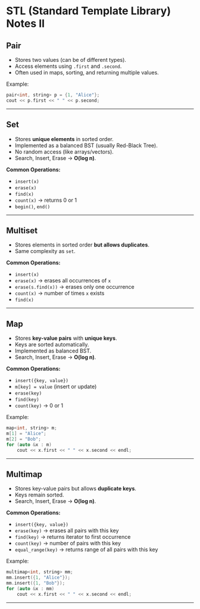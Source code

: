 # STL (Standard Template Library) Notes II

## Pair
- Stores two values (can be of different types).
- Access elements using `.first` and `.second`.
- Often used in maps, sorting, and returning multiple values.

Example:
```cpp
pair<int, string> p = {1, "Alice"};
cout << p.first << " " << p.second;
```

---

## Set
- Stores **unique elements** in sorted order.
- Implemented as a balanced BST (usually Red-Black Tree).
- No random access (like arrays/vectors).
- Search, Insert, Erase → **O(log n)**.

**Common Operations:**
- `insert(x)`
- `erase(x)`
- `find(x)`
- `count(x)` → returns 0 or 1
- `begin()`, `end()`

---

## Multiset
- Stores elements in sorted order **but allows duplicates**.
- Same complexity as `set`.

**Common Operations:**
- `insert(x)`
- `erase(x)` → erases all occurrences of `x`
- `erase(s.find(x))` → erases only one occurrence
- `count(x)` → number of times `x` exists
- `find(x)`

---

## Map
- Stores **key-value pairs** with **unique keys**.
- Keys are sorted automatically.
- Implemented as balanced BST.
- Search, Insert, Erase → **O(log n)**.

**Common Operations:**
- `insert({key, value})`
- `m[key] = value` (insert or update)
- `erase(key)`
- `find(key)`
- `count(key)` → 0 or 1

Example:
```cpp
map<int, string> m;
m[1] = "Alice";
m[2] = "Bob";
for (auto &x : m)
    cout << x.first << " " << x.second << endl;
```

---

## Multimap
- Stores key-value pairs but allows **duplicate keys**.
- Keys remain sorted.
- Search, Insert, Erase → **O(log n)**.

**Common Operations:**
- `insert({key, value})`
- `erase(key)` → erases all pairs with this key
- `find(key)` → returns iterator to first occurrence
- `count(key)` → number of pairs with this key
- `equal_range(key)` → returns range of all pairs with this key

Example:
```cpp
multimap<int, string> mm;
mm.insert({1, "Alice"});
mm.insert({1, "Bob"});
for (auto &x : mm)
    cout << x.first << " " << x.second << endl;
```

---
